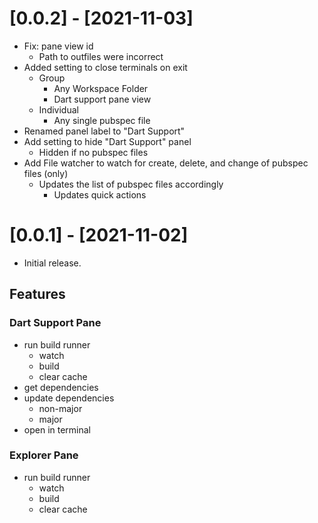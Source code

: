 # [0.0.2] - [2021-11-03]

- Fix: pane view id
  - Path to outfiles were incorrect
- Added setting to close terminals on exit
  - Group
    - Any Workspace Folder
    - Dart support pane view
  - Individual
    - Any single pubspec file
- Renamed panel label to "Dart Support"
- Add setting to hide "Dart Support" panel
  - Hidden if no pubspec files
- Add File watcher to watch for create, delete, and change of pubspec files (only)
  - Updates the list of pubspec files accordingly
    - Updates quick actions

# [0.0.1] - [2021-11-02]

- Initial release.

## Features

### Dart Support Pane

- run build runner
  - watch
  - build
  - clear cache
- get dependencies
- update dependencies
  - non-major
  - major
- open in terminal

### Explorer Pane

- run build runner
  - watch
  - build
  - clear cache
